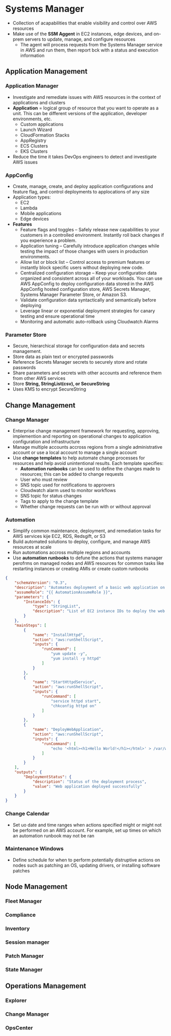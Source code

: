 # Systems Manager
* Collection of acapabilities that enable visibility and control over AWS resources
* Make use of the **SSM Aggent** in EC2 instances, edge devices, and on-prem servers to update, manage, and configure resources
  * The agent will process requests from the Systems Manager service in AWS and run them, then report bck with a status and execution information

## Application Management

### Application Manager
* Investigate and remediate issues with AWS resources in the context of applications and clusters
* **Application** = logical group of resource that you want to operate as a unit. This can be different versions of the application, developer environments, etc.
  * Custom applications
  * Launch Wizard
  * CloudFormation Stacks
  * AppRegistry
  * ECS Clusters
  * EKS Clusters
* Reduce the time it takes DevOps engineers to detect and investigate AWS issues
### AppConfig
* Create, manage, create, and deploy application configurations and feature flag, and control deployments to applocations of any size
* Application types:
  * EC2
  * Lambda
  * Mobile applications
  * Edge devices
* **Features**
  * Feature flags and toggles – Safely release new capabilities to your customers in a controlled environment. Instantly roll back changes if you experience a problem.
  * Application tuning – Carefully introduce application changes while testing the impact of those changes with users in production environments.
  * Allow list or block list – Control access to premium features or instantly block specific users without deploying new code.
  * Centralized configuration storage – Keep your configuration data organized and consistent across all of your workloads. You can use AWS AppConfig to deploy configuration data stored in the AWS AppConfig hosted configuration store, AWS Secrets Manager, Systems Manager Parameter Store, or Amazon S3.
  * Validate configuration data syntactically and semantically before deploying
  * Leverage linear or exponential deployment strategies for canary testing and ensure operational time
  * Monitoring and automatic auto-rollback using Cloudwatch Alarms
  
### Parameter Store
* Secure, hierarchical storage for configuration data and secrets management.
* Store data as plain text or encrypted passwords
* Reference Secrets Manager secrets to securely store and rotate passwords
* Share parameters and secrets with other accounts and reference them from other AWS services
* Store **String, StringList(csv), or SecureString**
* Uses KMS to encrypt SecureString
  
## Change Management

### Change Manager
* Enterprise change management framework for requesting, approving, implemention and reporting on operational changes to application configuration and infrastructure
* Manage multiple accounts accross regions from a single administrative account or use a local account to manage a single account
* Use **change templates** to help automate change processes for resources and help avoid unintentional results. Each template specifies:
  * **Automation runbooks** can be used to define the changes made to resources; this can be added to change requests
  * User who must review
  * SNS topic used for notifications to approvers
  * Cloudwatch alarm used to monitor workflows
  * SNS topic for status changes
  * Tags to apply to the change template
  * Whether change requests can be run with or without approval
  
### Automation
* Simplify common maintenance, deployment, and remediation tasks for AWS services kije EC2, RDS, Redsgift, or S3
* Build automated solutions to deploy, configure, and manage AWS resources at scale
* Run automations accross multiple regions and accounts
* Use **automation runbooks** to defune the actions that systems manager perofrms on managed nodes and AWS resources for common tasks like restarting instances or creating AMIs or create custom runbooks

```json
{
    "schemaVersion": "0.3",
    "description": "Automates deployment of a basic web application on EC2 instances",
    "assumeRole": "{{ AutomationAssumeRole }}",
    "parameters": {
        "InstanceIds": {
            "type": "StringList",
            "description": "List of EC2 instance IDs to deploy the web application onto"
        }
    },
    "mainSteps": [
        {
            "name": "InstallHttpd",
            "action": "aws:runShellScript",
            "inputs": {
                "runCommand": [
                    "yum update -y",
                    "yum install -y httpd"
                ]
            }
        },
        {
            "name": "StartHttpdService",
            "action": "aws:runShellScript",
            "inputs": {
                "runCommand": [
                    "service httpd start",
                    "chkconfig httpd on"
                ]
            }
        },
        {
            "name": "DeployWebApplication",
            "action": "aws:runShellScript",
            "inputs": {
                "runCommand": [
                    "echo '<html><h1>Hello World!</h1></html>' > /var/www/html/index.html"
                ]
            }
        }
    ],
    "outputs": {
        "DeploymentStatus": {
            "description": "Status of the deployment process",
            "value": "Web application deployed successfully"
        }
    }
}
```
### Change Calendar
* Set uo date and time ranges when actions specified might or might not be performed on an AWS account. For example, set up times on which an automation runbook may not be ran

### Maintenance Windows
* Define schedule for when to perform potentially distruptive actions on nodes such as patching an OS, updating drivers, or installing software patches
  
## Node Management
### Fleet Manager
### Compliance
### Inventory
### Session manager
### Patch Manager
### State Manager

## Operations Management
### Explorer

### Change Manager

### OpsCenter

